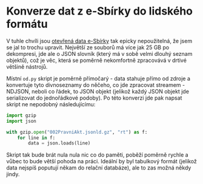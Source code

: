 # Konverze dat z e-Sbírky do lidského formátu

V tuhle chvíli jsou [otevřená data e-Sbírky](https://opendata.eselpoint.cz/datove-sady-esbirka/) tak epicky nepoužitelná, že jsem se jal to trochu upravit. Největší ze souborů má více jak 25 GB po dekompresi, jde ale o JSON slovník (který má v sobě velmi dlouhý seznam objektů), což je věc, která se poměrně nekomfortně zpracovává v drtivé většině nástrojů.

Místní `od.py` skript je poměrně přímočarý - data stahuje přímo od zdroje a konvertuje tyto divnoseznamy do něčeho, co jde zpracovat streamem - NDJSON, neboli co řádek, to JSON objekt (jelikož každý JSON objekt jde serializovat do jednořádkové podoby). Po této konverzi jde pak napsat skript ne nepodobný následujícímu:

```python
import gzip
import json

with gzip.open("002PravniAkt.jsonld.gz", "rt") as f:
    for line in f:
        data = json.loads(line)
```

Skript tak bude brát nula nula nic co do paměti, poběží poměrně rychle a vůbec to bude větší pohoda na práci. Ideální by byl tabulkový formát (jelikož data nejspíš poputují někam do relační databáze), ale to zas možná někdy jindy.
